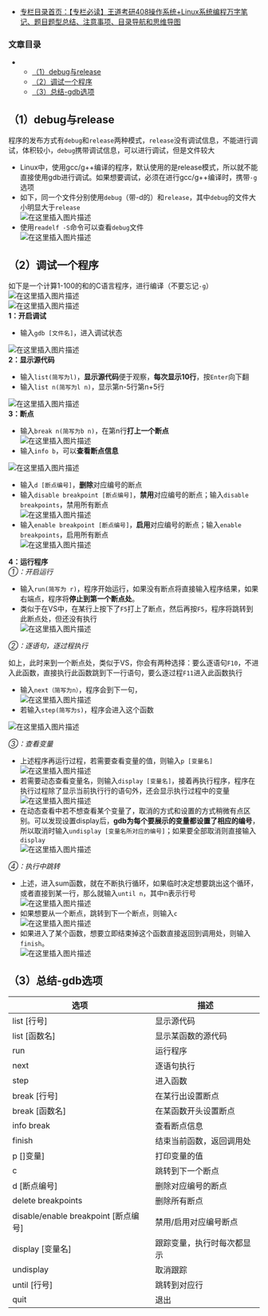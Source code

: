  

- [专栏目录首页：【专栏必读】王道考研408操作系统+Linux系统编程万字笔记、题目题型总结、注意事项、目录导航和思维导图](https://zhangxing-tech.blog.csdn.net/article/details/121004242?spm=1001.2014.3001.5502)

### 文章目录

- - [（1）debug与release](#1debugrelease_4)
  - [（2）调试一个程序](#2_13)
  - [（3）总结-gdb选项](#3gdb_75)

## （1）debug与release

程序的发布方式有`debug`和`release`两种模式，`release`没有调试信息，不能进行调试，体积较小，`debug`携带调试信息，可以进行调试，但是文件较大

- Linux中，使用gcc/g++编译的程序，默认使用的是release模式，所以就不能直接使用gdb进行调试。如果想要调试，必须在进行gcc/g++编译时，携带`-g`选项
- 如下，同一个文件分别使用`debug`（带-d的）和`release`，其中`debug`的文件大小明显大于`release`  
  ![在这里插入图片描述](https://ziquyun.com/main/csdn/img?url=https%3A%2F%2Fimg-blog.csdnimg.cn%2F20210128230226250.png&rfUrl=https%3A%2F%2Fzhangxing-tech.blog.csdn.net%2Farticle%2Fdetails%2F116149255)
- 使用`readelf -S`命令可以查看`debug`文件  
  ![在这里插入图片描述](https://ziquyun.com/main/csdn/img?url=https%3A%2F%2Fimg-blog.csdnimg.cn%2F20210128230450389.png&rfUrl=https%3A%2F%2Fzhangxing-tech.blog.csdn.net%2Farticle%2Fdetails%2F116149255)

## （2）调试一个程序

如下是一个计算1-100的和的C语言程序，进行编译（不要忘记`-g`）  
![在这里插入图片描述](https://ziquyun.com/main/csdn/img?url=https%3A%2F%2Fimg-blog.csdnimg.cn%2F20210129135706485.png&rfUrl=https%3A%2F%2Fzhangxing-tech.blog.csdn.net%2Farticle%2Fdetails%2F116149255)  
![在这里插入图片描述](https://ziquyun.com/main/csdn/img?url=https%3A%2F%2Fimg-blog.csdnimg.cn%2F20210129135807290.png&rfUrl=https%3A%2F%2Fzhangxing-tech.blog.csdn.net%2Farticle%2Fdetails%2F116149255)  
**1：开启调试**

- 输入`gdb [文件名]`，进入调试状态

![在这里插入图片描述](https://ziquyun.com/main/csdn/img?url=https%3A%2F%2Fimg-blog.csdnimg.cn%2F2021012913593511.png&rfUrl=https%3A%2F%2Fzhangxing-tech.blog.csdn.net%2Farticle%2Fdetails%2F116149255)  
**2：显示源代码**

- 输入`list(简写为l)`，**显示源代码**便于观察，**每次显示10行**，按`Enter`向下翻
- 输入`list n(简写为l n)`，显示第n-5行第n+5行

![在这里插入图片描述](https://ziquyun.com/main/csdn/img?url=https%3A%2F%2Fimg-blog.csdnimg.cn%2F2021012914011666.png&rfUrl=https%3A%2F%2Fzhangxing-tech.blog.csdn.net%2Farticle%2Fdetails%2F116149255)  
**3：断点**

- 输入`break n(简写为b n)`，在第n行**打上一个断点**  
  ![在这里插入图片描述](https://ziquyun.com/main/csdn/img?url=https%3A%2F%2Fimg-blog.csdnimg.cn%2F20210129140749531.png&rfUrl=https%3A%2F%2Fzhangxing-tech.blog.csdn.net%2Farticle%2Fdetails%2F116149255)
- 输入`info b`，可以**查看断点信息**

![在这里插入图片描述](https://ziquyun.com/main/csdn/img?url=https%3A%2F%2Fimg-blog.csdnimg.cn%2F20210129141121925.png&rfUrl=https%3A%2F%2Fzhangxing-tech.blog.csdn.net%2Farticle%2Fdetails%2F116149255)

- 输入`d [断点编号]`，**删除**对应编号的断点
- 输入`disable breakpoint [断点编号]`，**禁用**对应编号的断点；输入`disable breakpoints`，禁用所有断点  
  ![在这里插入图片描述](https://ziquyun.com/main/csdn/img?url=https%3A%2F%2Fimg-blog.csdnimg.cn%2F20210129154037456.png&rfUrl=https%3A%2F%2Fzhangxing-tech.blog.csdn.net%2Farticle%2Fdetails%2F116149255)
- 输入`enable breakpoint [断点编号]`，**启用**对应编号的断点；输入`enable breakpoints`，启用所有断点  
  ![在这里插入图片描述](https://ziquyun.com/main/csdn/img?url=https%3A%2F%2Fimg-blog.csdnimg.cn%2F20210129154419410.png&rfUrl=https%3A%2F%2Fzhangxing-tech.blog.csdn.net%2Farticle%2Fdetails%2F116149255)

**4：运行程序**  
_①：开启运行_

- 输入`run(简写为 r)`，程序开始运行，如果没有断点将直接输入程序结果，如果右端点，程序将**停止到第一个断点处**。
- 类似于在VS中，在某行上按下了`F5`打上了断点，然后再按`F5`，程序将跳转到此断点处，但还没有执行  
  ![在这里插入图片描述](https://ziquyun.com/main/csdn/img?url=https%3A%2F%2Fimg-blog.csdnimg.cn%2F20210129142417803.png&rfUrl=https%3A%2F%2Fzhangxing-tech.blog.csdn.net%2Farticle%2Fdetails%2F116149255)

_②：逐语句，逐过程执行_

如上，此时来到一个断点处，类似于VS，你会有两种选择：要么逐语句`F10`，不进入此函数，直接执行此函数跳到下一行语句，要么逐过程`F11`进入此函数执行

- 输入`next（简写为n）`，程序会到下一句，  
  ![在这里插入图片描述](https://ziquyun.com/main/csdn/img?url=https%3A%2F%2Fimg-blog.csdnimg.cn%2F20210129143132515.png&rfUrl=https%3A%2F%2Fzhangxing-tech.blog.csdn.net%2Farticle%2Fdetails%2F116149255)
- 若输入`step(简写为s)`，程序会进入这个函数

![在这里插入图片描述](https://ziquyun.com/main/csdn/img?url=https%3A%2F%2Fimg-blog.csdnimg.cn%2F20210129143610938.png&rfUrl=https%3A%2F%2Fzhangxing-tech.blog.csdn.net%2Farticle%2Fdetails%2F116149255)

_③：查看变量_

- 上述程序再运行过程，若需要查看变量的值，则输入`p [变量名]`  
  ![在这里插入图片描述](https://ziquyun.com/main/csdn/img?url=https%3A%2F%2Fimg-blog.csdnimg.cn%2F20210129144655745.png&rfUrl=https%3A%2F%2Fzhangxing-tech.blog.csdn.net%2Farticle%2Fdetails%2F116149255)
- 若需要动态查看变量名，则输入`display [变量名]`，接着再执行程序，程序在执行过程除了显示当前执行行的语句外，还会显示执行过程中的变量  
  ![在这里插入图片描述](https://ziquyun.com/main/csdn/img?url=https%3A%2F%2Fimg-blog.csdnimg.cn%2F20210129145018902.png&rfUrl=https%3A%2F%2Fzhangxing-tech.blog.csdn.net%2Farticle%2Fdetails%2F116149255)
- 在动态查看中若不想查看某个变量了，取消的方式和设置的方式稍微有点区别。可以发现设置display后，**gdb为每个要展示的变量都设置了相应的编号**，所以取消时输入`undisplay [变量名所对应的编号]`；如果要全部取消则直接输入`display`  
  ![在这里插入图片描述](https://ziquyun.com/main/csdn/img?url=https%3A%2F%2Fimg-blog.csdnimg.cn%2F20210129145600604.png&rfUrl=https%3A%2F%2Fzhangxing-tech.blog.csdn.net%2Farticle%2Fdetails%2F116149255)

_④：执行中跳转_

- 上述，进入sum函数，就在不断执行循环，如果临时决定想要跳出这个循环，或者直接到某一行，那么就输入`until n`，其中n表示行号  
  ![在这里插入图片描述](https://ziquyun.com/main/csdn/img?url=https%3A%2F%2Fimg-blog.csdnimg.cn%2F20210129150449756.png&rfUrl=https%3A%2F%2Fzhangxing-tech.blog.csdn.net%2Farticle%2Fdetails%2F116149255)
- 如果想要从一个断点，跳转到下一个断点，则输入`c`  
  ![在这里插入图片描述](https://ziquyun.com/main/csdn/img?url=https%3A%2F%2Fimg-blog.csdnimg.cn%2F20210129155115396.png&rfUrl=https%3A%2F%2Fzhangxing-tech.blog.csdn.net%2Farticle%2Fdetails%2F116149255)
- 如果进入了某个函数，想要立即结束掉这个函数直接返回到调用处，则输入`finish`。  
  ![在这里插入图片描述](https://ziquyun.com/main/csdn/img?url=https%3A%2F%2Fimg-blog.csdnimg.cn%2F2021012916000527.png&rfUrl=https%3A%2F%2Fzhangxing-tech.blog.csdn.net%2Farticle%2Fdetails%2F116149255)

## （3）总结-gdb选项

| 选项 | 描述 |
| --- | --- |
| list \[行号\] | 显示源代码 |
| list \[函数名\] | 显示某函数的源代码 |
| run | 运行程序 |
| next | 逐语句执行 |
| step | 进入函数 |
| break \[行号\] | 在某行出设置断点 |
| break \[函数名\] | 在某函数开头设置断点 |
| info break | 查看断点信息 |
| finish | 结束当前函数，返回调用处 |
| p \[\]变量\] | 打印变量的值 |
| c | 跳转到下一个断点 |
| d \[断点编号\] | 删除对应编号的断点 |
| delete breakpoints | 删除所有断点 |
| disable/enable breakpoint \[断点编号\] | 禁用/启用对应编号断点 |
| display \[变量名\] | 跟踪变量，执行时每次都显示 |
| undisplay | 取消跟踪 |
| until \[行号\] | 跳转到对应行 |
| quit | 退出 |